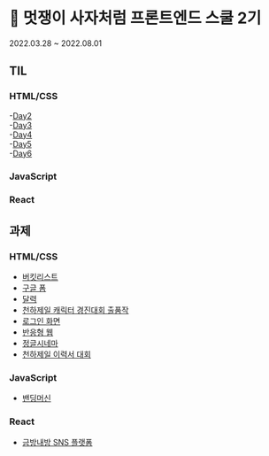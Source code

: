 # 🦁 멋쟁이 사자처럼 프론트엔드 스쿨 2기

2022.03.28 ~ 2022.08.01

## TIL
### HTML/CSS
-[Day2](https://github.com/SeoHee3478/FrontendSchool_2/tree/main/Day2)<br/>
-[Day3](https://github.com/SeoHee3478/FrontendSchool_2/tree/main/Day3)<br/>
-[Day4](https://github.com/SeoHee3478/FrontendSchool_2/tree/main/Day4)<br/>
-[Day5](https://github.com/SeoHee3478/FrontendSchool_2/tree/main/Day5)<br/>
-[Day6](https://github.com/SeoHee3478/FrontendSchool_2/tree/main/Day6)<br/>

### JavaScript
### React

## 과제

### HTML/CSS
  - [버킷리스트](https://github.com/SeoHee3478/booklist)
  - [구글 폼](https://github.com/SeoHee3478/googleform)
  - [달력](https://github.com/SeoHee3478/FrontendSchool_2/tree/main/Day7/calendar)
  - [천하제일 캐릭터 경진대회 출품작](https://github.com/SeoHee3478/codelion_character)
  - [로그인 화면](https://github.com/SeoHee3478/login_page/tree/main/login_main)
  - [반응형 웹](https://github.com/SeoHee3478/FrontendSchool_2/tree/main/Day19/responsive-web)
  - [정글시네마](https://github.com/SeoHee3478/JungleCinema)
  - [천하제일 이력서 대회](https://github.com/SeoHee3478/Resume)

### JavaScript
  - [밴딩머신](https://github.com/SeoHee3478/VendingMachine)

### React
  - [금방내방 SNS 플랫폼](https://github.com/soon-my-room/soon_my_room)


